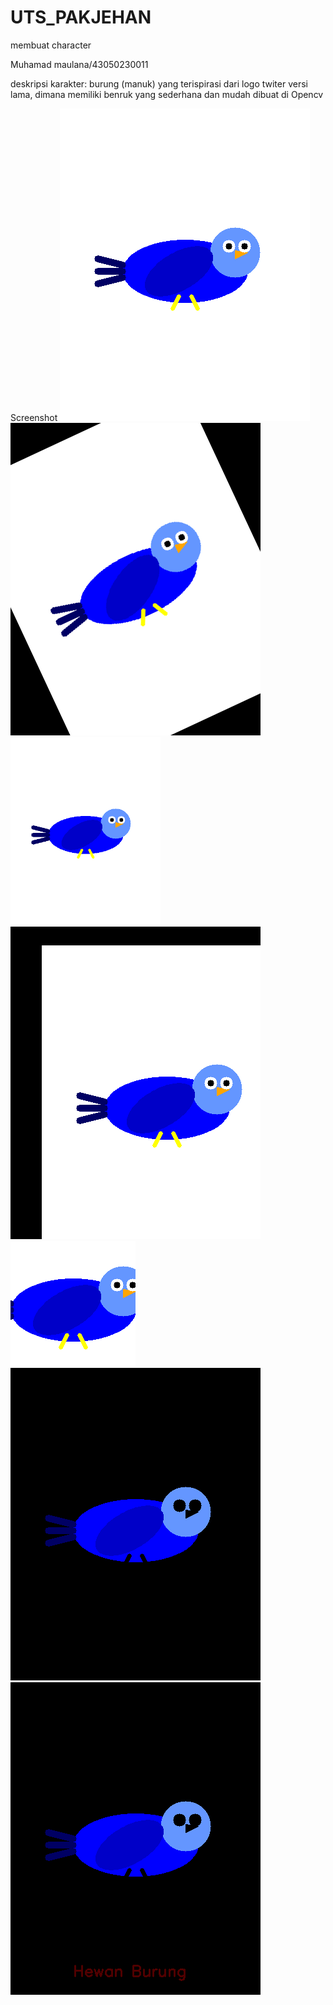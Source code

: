 # UTS_PAKJEHAN
membuat character 

Muhamad maulana/43050230011

deskripsi karakter:
burung (manuk) yang terispirasi dari logo twiter versi lama, dimana memiliki benruk yang sederhana dan mudah dibuat di Opencv 

 Screenshot
![Final](output/burung.png)
![Final](output/rotate.png)
![Final](output/resize.png)
![Final](output/translate.png)
![Final](output/crop.png)
![Final](output/bitwise.png)
![Final](output/final.png)

